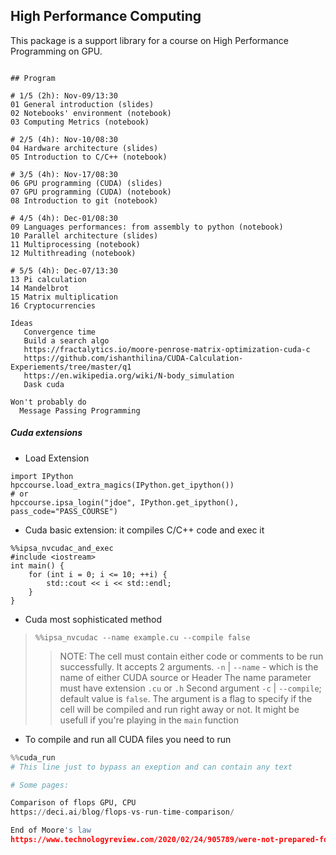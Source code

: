 ## High Performance Computing

This package is a support library for a course on High Performance Programming on GPU.


```

## Program

# 1/5 (2h): Nov-09/13:30
01 General introduction (slides)
02 Notebooks' environment (notebook)
03 Computing Metrics (notebook)

# 2/5 (4h): Nov-10/08:30
04 Hardware architecture (slides)
05 Introduction to C/C++ (notebook)

# 3/5 (4h): Nov-17/08:30
06 GPU programming (CUDA) (slides)
07 GPU programming (CUDA) (notebook)
08 Introduction to git (notebook)

# 4/5 (4h): Dec-01/08:30
09 Languages performances: from assembly to python (notebook)
10 Parallel architecture (slides)
11 Multiprocessing (notebook)
12 Multithreading (notebook)

# 5/5 (4h): Dec-07/13:30
13 Pi calculation
14 Mandelbrot
15 Matrix multiplication
16 Cryptocurrencies

Ideas
   Convergence time
   Build a search algo
   https://fractalytics.io/moore-penrose-matrix-optimization-cuda-c
   https://github.com/ishanthilina/CUDA-Calculation-Experiements/tree/master/q1
   https://en.wikipedia.org/wiki/N-body_simulation
   Dask cuda

Won't probably do
  Message Passing Programming
```

##### Cuda extensions

- Load Extension
```python:
import IPython
hpccourse.load_extra_magics(IPython.get_ipython())
# or 
hpccourse.ipsa_login("jdoe", IPython.get_ipython(), pass_code="PASS_COURSE")
```

- Cuda basic extension: it compiles C/C++ code and exec it
```c:
%%ipsa_nvcudac_and_exec
#include <iostream>
int main() {
    for (int i = 0; i <= 10; ++i) {
        std::cout << i << std::endl;
    }
}
```

- Cuda most sophisticated method
> `%%ipsa_nvcudac --name example.cu --compile false`
>> NOTE: The cell must contain either code or comments to be run successfully. 
>> It accepts 2 arguments. `-n` | `--name`  - which is the name of either CUDA source or Header
>> The name parameter must have extension `.cu` or `.h`
>> Second argument `-c` | `--compile`; default value is `false`. The argument is a flag to specify
>> if the cell will be compiled and run right away or not. It might be usefull if you're playing in
>> the `main` function

- To compile and run all CUDA files you need to run
```python
%%cuda_run
# This line just to bypass an exeption and can contain any text

# Some pages:

Comparison of flops GPU, CPU
https://deci.ai/blog/flops-vs-run-time-comparison/

End of Moore's law
https://www.technologyreview.com/2020/02/24/905789/were-not-prepared-for-the-end-of-moores-law/